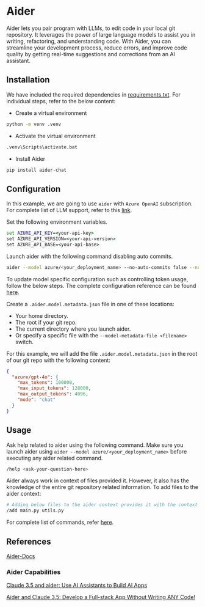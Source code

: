 # Aider

Aider lets you pair program with LLMs, to edit code in your local git repository. It leverages the power of large language models to assist you in writing, refactoring, and understanding code. With Aider, you can streamline your development process, reduce errors, and improve code quality by getting real-time suggestions and corrections from an AI assistant.

## Installation

We have included the required dependencies in [requirements.txt](./requirements.txt). For individual steps, refer to the below content:

- Create a virtual environment

```bash
python -m venv .venv
```

- Activate the virtual environment

```bash
.venv\Scripts\activate.bat
```

- Install Aider

```bash
pip install aider-chat
```

## Configuration

In this example, we are going to use `aider` with `Azure OpenAI` subscription. For complete list of LLM support, refer to this [link](https://aider.chat/docs/llms.html).

Set the following environment variables.

```cmd
set AZURE_API_KEY=<your-api-key>
set AZURE_API_VERSION=<your-api-version>
set AZURE_API_BASE=<your-api-base>
```

Launch aider with the following command disabling auto commits.

```bash
aider --model azure/<your_deployment_name> --no-auto-commits false --no-dirty-commits false
```

To update model specific configuration such as controlling token usage, follow the below steps. The complete configuration reference can be found [here](https://aider.chat/docs/config/options.html).

Create a `.aider.model.metadata.json` file in one of these locations:

- Your home directory.
- The root if your git repo.
- The current directory where you launch aider.
- Or specify a specific file with the `--model-metadata-file <filename>` switch.

For this example, we will add the file `.aider.model.metadata.json` in the root of our git repo with the following content:

```json
{
  "azure/gpt-4o": {
    "max_tokens": 100000,
    "max_input_tokens": 128000,
    "max_output_tokens": 4096,
    "mode": "chat"
  }
}
```

## Usage

Ask help related to aider using the following command. Make sure you launch aider using `aider --model azure/<your_deployment_name>` before executing any aider related command.

```bash
/help <ask-your-question-here>
```

Aider always work in context of files provided it. However, it also has the knowledge of the entire git repository related information. To add files to the aider context:

```bash
# Adding below files to the aider context provides it with the context to work upon.
/add main.py utils.py
```

For complete list of commands, refer [here](https://aider.chat/docs/usage/commands.html).

## References

[Aider-Docs](https://aider.chat/)

### Aider Capabilities

[Claude 3.5 and aider: Use AI Assistants to Build AI Apps](https://www.youtube.com/watch?v=0hIisJ3xAdU)

[ Aider and Claude 3.5: Develop a Full-stack App Without Writing ANY Code!](https://www.youtube.com/watch?v=BtAqHsySdSY)
